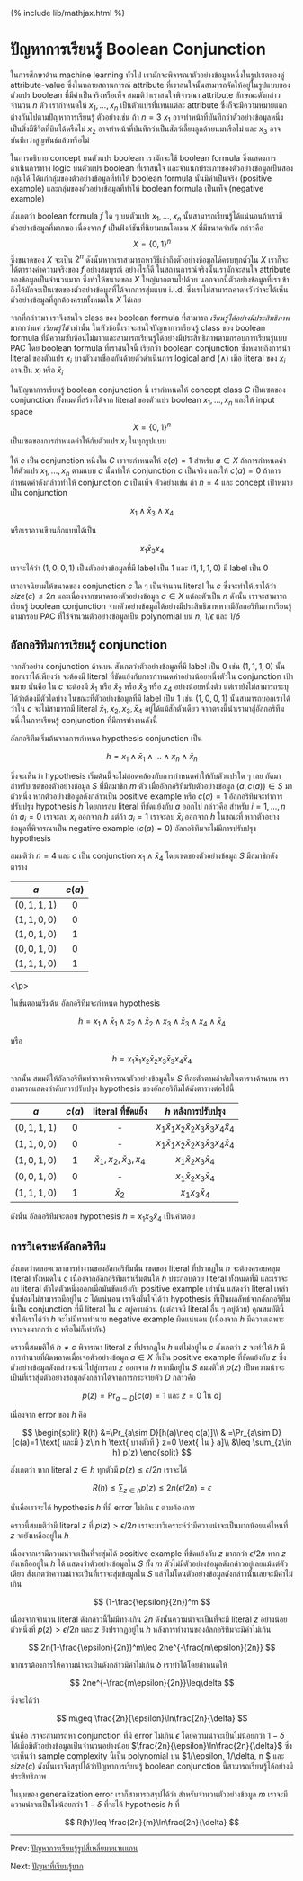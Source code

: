 {% include lib/mathjax.html %}
# ปัญหาการเรียนรู้ Boolean Conjunction

ในการศึกษาด้าน machine learning ทั่วไป เรามักจะพิจารณาตัวอย่างข้อมูลหนึ่งในรูปเซตของคู่ attribute-value
ซึ่งในหลายสถานการณ์ attribute ที่เราสนใจนั้นสามารถจัดให้อยู่ในรูปแบบของตัวแปร boolean ที่มีค่าเป็นจริงหรือเท็จ
สมมติว่าเราสนใจพิจารณา attribute ลักษณะดังกล่าวจำนวน $n$ ตัว เรากำหนดให้ $x_1,\dots,x_n$
เป็นตัวแปรที่แทนแต่ละ attribute ซึ่งก็จะมีความหมายแตกต่างกันไปตามปัญหาการเรียนรู้ ตัวอย่างเช่น
ถ้า $n=3$ $x_1$ อาจทำหน้าที่บันทึกว่าตัวอย่างข้อมูลหนึ่งเป็นสิ่งมีชีวิตที่บินได้หรือไม่ $x_2$
อาจทำหน้าที่บันทึกว่าเป็นสัตว์เลี้ยงลูกด้วยนมหรือไม่ และ $x_3$ อาจบันทึกว่าสูญพันธ์แล้วหรือไม่

ในการอธิบาย concept บนตัวแปร boolean เรามักจะใช้ boolean formula ซึ่งแสดงการดำเนินการทาง
logic บนตัวแปร boolean ที่เราสนใจ และจำแนกประเภทของตัวอย่างข้อมูลเป็นสองกลุ่มได้ ได้แก่กลุ่มของตัวอย่างข้อมูลที่ทำให้
boolean formula นั้นมีค่าเป็นจริง (positive example) และกลุ่มของตัวอย่างข้อมูลที่ทำให้ boolean formula เป็นเท็จ
(negative example)

สังเกตว่า boolean formula $f$ ใด ๆ บนตัวแปร $x_1,\dots, x_n$ นั้นสามารถเรียนรู้ได้แน่นอนถ้าเรามีตัวอย่างข้อมูลที่มากพอ
เนื่องจาก $f$ เป็นฟังก์ชันที่นิยามบนโดเมน $X$ ที่มีขนาดจำกัด กล่าวคือ $$X=\{0,1\}^n$$ ซึ่งขนาดของ $X$ จะเป็น $2^n$
ดังนั้นหากเราสามารถหาวิธีเข้าถึงตัวอย่างข้อมูลได้ครบทุกตัวใน $X$ เราก็จะได้ตารางค่าความจริงของ $f$ อย่างสมบูรณ์ อย่างไรก็ดี ในสถานการณ์จริงนั้นเรามักจะสนใจ attribute ของข้อมูลเป็นจำนวนมาก ซึ่งทำให้ขนาดของ
$X$ ใหญ่มากตามไปด้วย นอกจากนี้ตัวอย่างข้อมูลที่เราเข้าถึงได้มักจะเป็นเซตของตัวอย่างข้อมูลที่ได้จากการสุ่มแบบ
i.i.d. ซึ่งเราไม่สามารถคาดหวังว่าจะได้เห็นตัวอย่างข้อมูลที่ถูกต้องครบทั้งหมดใน $X$ ได้เลย

จากที่กล่าวมา เราจึงสนใจ class ของ boolean formula
ที่สามารถ _เรียนรู้ได้อย่างมีประสิทธิภาพ_ มากกว่าแค่ _เรียนรู้ได้_ เท่านั้น
ในหัวข้อนี้เราจะสนใจปัญหาการเรียนรู้ class ของ boolean formula
ที่มีความซับซ้อนไม่มากและสามารถเรียนรู้ได้อย่างมีประสิทธิภาพตามกรอบการเรียนรู้แบบ PAC
โดย boolean formula ที่เราสนใจนี้ เรียกว่า boolean conjunction ซึ่งหมายถึงการนำ literal
ของตัวแปร $x_i$ บางตัวมาเชื่อมกันด้วยตัวดำเนินการ logical and ($\land$) เมื่อ literal
ของ $x_i$ อาจเป็น $x_i$ หรือ $\bar{x}_i$

ในปัญหาการเรียนรู้ boolean conjunction นี้ เรากำหนดให้ concept class $C$
เป็นเซตของ conjunction ทั้งหมดที่สร้างได้จาก literal ของตัวแปร boolean $x_1,\dots,x_n$
และให้ input space $$X=\{0,1\}^n$$
เป็นเซตของการกำหนดค่าให้กับตัวแปร $x_i$ ในทุกรูปแบบ

ให้ $c$ เป็น conjunction หนึ่งใน $C$ เราจะกำหนดให้ $c(a)=1$ สำหรับ $a\in X$ ถ้าการกำหนดค่าให้ตัวแปร $x_1,\dots,x_n$ ตามแบบ $a$
นั้นทำให้ conjunction $c$ เป็นจริง และให้ $c(a)=0$ ถ้าการกำหนดค่าดังกล่าวทำให้ conjunction $c$ เป็นเท็จ
ตัวอย่างเช่น ถ้า $n=4$ และ concept เป้าหมายเป็น conjunction

$$
x_1\land\bar{x}_3\land x_4
$$

หรือเราอาจเขียนอีกแบบได้เป็น

$$
x_1\bar{x}_3x_4
$$

เราจะได้ว่า $(1,0,0,1)$ เป็นตัวอย่างข้อมูลที่มี label เป็น 1 และ $(1,1,1,0)$ มี label เป็น 0

เราอาจนิยามให้ขนาดของ conjunction $c$ ใด ๆ เป็นจำนวน literal ใน $c$ ซึ่งจะทำให้เราได้ว่า $size(c)\leq 2n$
และเนื่องจากขนาดของตัวอย่างข้อมูล $a\in X$ แต่ละตัวเป็น $n$ ดังนั้น เราจะสามารถเรียนรู้ boolean conjunction
จากตัวอย่างข้อมูลได้อย่างมีประสิทธิภาพหากมีอัลกอริทึมการเรียนรู้ตามกรอบ PAC ที่ใช้จำนวนตัวอย่างข้อมูลเป็น polynomial บน
$n$, $1/\epsilon$ และ $1/\delta$

## อัลกอริทึมการเรียนรู้ conjunction

จากตัวอย่าง conjunction ด้านบน สังเกตว่าตัวอย่างข้อมูลที่มี label เป็น 0 เช่น $(1,1,1,0)$ นั้นบอกเราได้เพียงว่า จะต้องมี literal ที่ขัดแย้งกับการกำหนดค่าอย่างน้อยหนึ่งตัวใน conjunction เป้าหมาย นั่นคือ ใน $c$ จะต้องมี $\bar{x}_1$
หรือ $\bar{x}_2$ หรือ $\bar{x}_3$ หรือ $x_4$ อย่างน้อยหนึ่งตัว แต่เรายังไม่สามารถระบุได้ว่าต้องมีตัวใดบ้าง
ในขณะที่ตัวอย่างข้อมูลที่มี label เป็น 1 เช่น $(1,0,0,1)$ นั้นสามารถบอกเราได้ว่าใน $c$ จะไม่สามารถมี literal
$\bar{x}_1,x_2,x_3,\bar{x}_4$ อยู่ได้แม้สักตัวเดียว จากตรงนี้นำเรามาสู่อัลกอริทึมหนึ่งในการเรียนรู้ conjunction ที่มีการทำงานดังนี้

อัลกอริทึมเริ่มต้นจากการกำหนด hypothesis conjunction เป็น

$$
h=x_1\land \bar{x}_1\land\dots\land x_n\land\bar{x}_n
$$

ซึ่งจะเห็นว่า hypothesis เริ่มต้นนี้จะไม่สอดคล้องกับการกำหนดค่าให้กับตัวแปรใด ๆ เลย ถัดมา สำหรับเซตของตัวอย่างข้อมูล
$S$ ที่มีสมาชิก $m$ ตัว เมื่ออัลกอริทึมรับตัวอย่างข้อมูล $(a,c(a))\in S$ มาตัวหนึ่ง
หากตัวอย่างข้อมูลดังกล่าวเป็น positive example หรือ $c(a)=1$ อัลกอริทึมจะทำการปรับปรุง hypothesis $h$
โดยการลบ literal ที่ขัดแย้งกับ $a$ ออกไป กล่าวคือ สำหรับ $i=1,\dots,n$ ถ้า $a_i=0$ เราจะลบ $x_i$ ออกจาก $h$
แต่ถ้า $a_i=1$ เราจะลบ $\bar{x}_i$ ออกจาก $h$ ในขณะที่ หากตัวอย่างข้อมูลที่พิจารณาเป็น negative example ($c(a)=0$)
อัลกอริทึมจะไม่มีการปรับปรุง hypothesis

สมมติว่า $n=4$ และ $c$ เป็น conjunction $x_1\land\bar{x}_4$ โดยเซตของตัวอย่างข้อมูล $S$ มีสมาชิกดังตาราง

<p align="center">

|     $a$     | $c(a)$ |
|:-----------:|:------:|
| $(0,1,1,1)$ |    0   |
| $(1,1,0,0)$ |    0   |
| $(1,0,1,0)$ |    1   |
| $(0,0,1,0)$ |    0   |
| $(1,1,1,0)$ |    1   |

<\p>

ในขั้นตอนเริ่มต้น อัลกอริทึมจะกำหนด hypothesis

$$
h=x_1\land\bar{x}_1\land x_2\land\bar{x}_2 \land x_3\land\bar{x}_3 \land x_4\land\bar{x}_4
$$

หรือ

$$
h=x_1\bar{x}_1 x_2\bar{x}_2  x_3\bar{x}_3  x_4\bar{x}_4
$$

จากนั้น สมมติให้อัลกอริทึมทำการพิจารณาตัวอย่างข้อมูลใน $S$ ทีละตัวตามลำดับในตารางด้านบน
เราสามารถแสดงลำดับการปรับปรุง hypothesis ของอัลกอริทึมได้ดังตารางต่อไปนี้

|     $a$     | $c(a)$ | literal ที่ขัดแย้ง | $h$ หลังการปรับปรุง |
|:-----------:|:------:|:--------------:|:-----------------:|
| $(0,1,1,1)$ |    0   |        -       |$x_1\bar{x}_1 x_2\bar{x}_2  x_3\bar{x}_3  x_4\bar{x}_4$|
| $(1,1,0,0)$ |    0   |        -       |$x_1\bar{x}_1 x_2\bar{x}_2  x_3\bar{x}_3  x_4\bar{x}_4$|
| $(1,0,1,0)$ |    1   |$\bar{x}_1,x_2,\bar{x}_3,x_4$|$x_1 \bar{x}_2 x_3\bar{x}_4$|
| $(0,0,1,0)$ |    0   |        -       |$x_1 \bar{x}_2 x_3\bar{x}_4$|
| $(1,1,1,0)$ |    1   |       $\bar{x}_2$|$x_1 x_3 \bar{x}_4$|

ดังนั้น อัลกอริทึมจะตอบ hypothesis $h=x_1 x_3 \bar{x}_4$ เป็นคำตอบ

## การวิเคราะห์อัลกอริทึม
สังเกตว่าตลอดเวลาการทำงานของอัลกอริทึมนั้น เซตของ literal ที่ปรากฏใน $h$ จะต้องครอบคลุม literal ทั้งหมดใน $c$
เนื่องจากอัลกอริทึมเราเริ่มต้นให้ $h$ ประกอบด้วย literal ทั้งหมดที่มี และเราจะลบ literal ตัวใดตัวหนึ่งออกเมื่อมันขัดแย้งกับ positive example เท่านั้น แสดงว่า literal เหล่านั้นย่อมไม่สามารถมีอยู่ใน $c$ ได้แน่นอน เราจึงมั่นใจได้ว่า hypothesis
ที่เป็นผลลัพธ์จากอัลกอริทึมนี้เป็น conjunction ที่มี literal ใน $c$ อยู่ครบถ้วน (แต่อาจมี literal อื่น ๆ อยู่ด้วย)
คุณสมบัตินี้ทำให้เราได้ว่า $h$ จะไม่มีทางทำนาย negative example ผิดแน่นอน (เนื่องจาก $h$ มีความเฉพาะเจาะจงมากกว่า $c$ หรือไม่ก็เท่ากัน)

คราวนี้สมมติให้ $h\neq c$ พิจารณา literal $z$ ที่ปรากฏใน $h$ แต่ไม่อยู่ใน $c$ สังเกตว่า $z$
จะทำให้ $h$ มีการทำนายที่ผิดพลาดเมื่อเจอตัวอย่างข้อมูล $a\in X$ ที่เป็น positive example ที่ขัดแย้งกับ $z$
ซึ่งตัวอย่างข้อมูลดังกล่าวจะนำไปสู่การลบ $z$ ออกจาก $h$ หากมีอยู่ใน $S$ สมมติให้ $p(z)$
เป็นความน่าจะเป็นที่เราสุ่มตัวอย่างข้อมูลดังกล่าวได้จากการกระจายตัว $D$ กล่าวคือ

$$
p(z)=\Pr_{a\sim D}[c(a)=1 \text{ และ } z=0 \text{ ใน } a]
$$

เนื่องจาก error ของ $h$ คือ

$$
\begin{split}
R(h) &=\Pr_{a\sim D}[h(a)\neq c(a)]\\
& =\Pr_{a\sim D}[c(a)=1 \text{ และมี } z\in h \text{ บางตัวที่ } z=0 \text{ ใน } a]\\
&\leq \sum_{z\in h} p(z)
\end{split}
$$

สังเกตว่า หาก literal $z \in h$ ทุกตัวมี $p(z)\leq \epsilon/2n$ เราจะได้

$$
R(h)\leq \sum_{z\in h} p(z)\leq 2n (\epsilon/2n) = \epsilon
$$

นั่นคือเราจะได้ hypothesis $h$ ที่มี error ไม่เกิน $\epsilon$ ตามต้องการ

คราวนี้สมมติว่ามี literal $z$ ที่ $p(z)>\epsilon/2n$ เราจะมาวิเคราะห์ว่ามีความน่าจะเป็นมากน้อยแค่ไหนที่ $z$ จะยังเหลืออยู่ใน $h$

เนื่องจากเรามีความน่าจะเป็นที่จะสุ่มได้ positive example ที่ขัดแย้งกับ $z$ มากกว่า $\epsilon/2n$ หาก $z$ ยังเหลืออยู่ใน $h$ ได้
แสดงว่าตัวอย่างข้อมูลใน $S$ ทั้ง $m$ ตัวไม่มีตัวอย่างข้อมูลดังกล่าวอยู่เลยแม้แต่ตัวเดียว สังเกตว่าความน่าจะเป็นที่เราจะสุ่มข้อมูลใน $S$ แล้วไม่โดนตัวอย่างข้อมูลดังกล่าวนั้นเลยจะมีค่าไม่เกิน

$$
(1-\frac{\epsilon}{2n})^m
$$

เนื่องจากจำนวน literal ดังกล่าวนี้ไม่มีทางเกิน $2n$ ดังนั้นความน่าจะเป็นที่จะมี literal $z$ อย่างน้อยตัวหนึ่งที่
$p(z)>\epsilon/2n$ และ $z$ ยังปรากฏอยู่ใน $h$ หลังการทำงานของอัลกอริทึมจะมีค่าไม่เกิน

$$
2n(1-\frac{\epsilon}{2n})^m\leq 2ne^{-\frac{m\epsilon}{2n}}
$$

หากเราต้องการให้ความน่าจะเป็นดังกล่าวมีค่าไม่เกิน $\delta$ เราทำได้โดยกำหนดให้

$$
2ne^{-\frac{m\epsilon}{2n}}\leq\delta
$$

ซึ่งจะได้ว่า

$$
m\geq \frac{2n}{\epsilon}\ln\frac{2n}{\delta}
$$

นั่นคือ เราจะสามารถหา conjunction ที่มี error ไม่เกิน $\epsilon$ โดยความน่าจะเป็นไม่น้อยกว่า $1-\delta$ ได้เมื่อมีตัวอย่างข้อมูลเป็นจำนวนอย่างน้อย $\frac{2n}{\epsilon}\ln\frac{2n}{\delta}$
ซึ่งจะเห็นว่า sample complexity นี้เป็น polynomial บน $1/\epsilon, 1/\delta, n $ และ $size(c)$
ดังนั้นเราจึงสรุปได้ว่าปัญหาการเรียนรู้ boolean conjunction นี้สามารถเรียนรู้ได้อย่างมีประสิทธิภาพ

ในมุมของ generalization error เราก็สามารถสรุปได้ว่า
สำหรับจำนวนตัวอย่างข้อมูล $m$ เราจะมีความน่าจะเป็นไม่น้อยกว่า $1-\delta$ ที่จะได้ hypothesis $h$ ที่

$$
R(h)\leq \frac{2n}{m}\ln\frac{2n}{\delta}
$$

----
Prev: [ปัญหาการเรียนรู้รูปสี่เหลี่ยมขนานแกน](https://vacharapat.github.io/Computational-Learning-Theory/docs/pac2)

Next: [ปัญหาที่เรียนรู้ยาก](https://vacharapat.github.io/Computational-Learning-Theory/docs/pac4)
